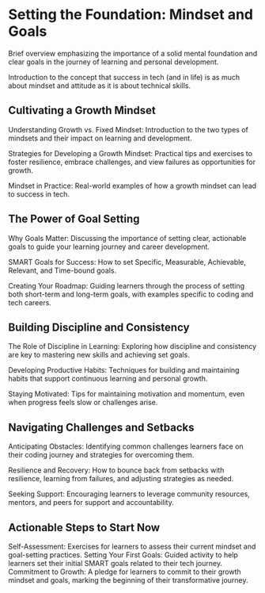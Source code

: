 # Setting the Foundation: Mindset and Goals

Brief overview emphasizing the importance of a solid mental foundation and clear goals in the journey of learning and personal development.

Introduction to the concept that success in tech (and in life) is as much about mindset and attitude as it is about technical skills.

## Cultivating a Growth Mindset
Understanding Growth vs. Fixed Mindset: Introduction to the two types of mindsets and their impact on learning and development.

Strategies for Developing a Growth Mindset: Practical tips and exercises to foster resilience, embrace challenges, and view failures as opportunities for growth.

Mindset in Practice: Real-world examples of how a growth mindset can lead to success in tech.

## The Power of Goal Setting
Why Goals Matter: Discussing the importance of setting clear, actionable goals to guide your learning journey and career development.

SMART Goals for Success: How to set Specific, Measurable, Achievable, Relevant, and Time-bound goals.

Creating Your Roadmap: Guiding learners through the process of setting both short-term and long-term goals, with examples specific to coding and tech careers.

## Building Discipline and Consistency
The Role of Discipline in Learning: Exploring how discipline and consistency are key to mastering new skills and achieving set goals.

Developing Productive Habits: Techniques for building and maintaining habits that support continuous learning and personal growth.

Staying Motivated: Tips for maintaining motivation and momentum, even when progress feels slow or challenges arise.

## Navigating Challenges and Setbacks
Anticipating Obstacles: Identifying common challenges learners face on their coding journey and strategies for overcoming them.

Resilience and Recovery: How to bounce back from setbacks with resilience, learning from failures, and adjusting strategies as needed.

Seeking Support: Encouraging learners to leverage community resources, mentors, and peers for support and accountability.

## Actionable Steps to Start Now
Self-Assessment: Exercises for learners to assess their current mindset and goal-setting practices.
Setting Your First Goals: Guided activity to help learners set their initial SMART goals related to their tech journey.
Commitment to Growth: A pledge for learners to commit to their growth mindset and goals, marking the beginning of their transformative journey.